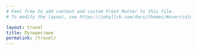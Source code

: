```yaml
---
# Feel free to add content and custom Front Matter to this file.
# To modify the layout, see https://jekyllrb.com/docs/themes/#overriding-theme-defaults

layout: travel
title: Путешествия
permalink: /travel/
---
```

